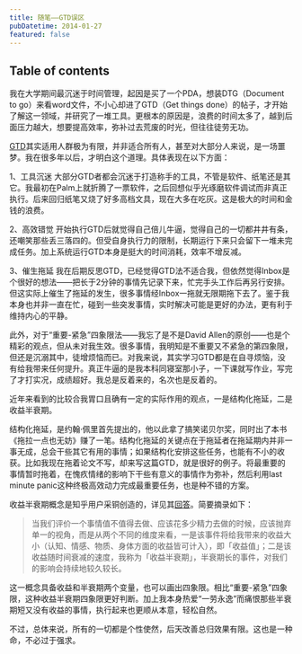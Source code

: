 ```yaml
---
title: 随笔——GTD误区
pubDatetime: 2014-01-27
featured: false
---
```


## Table of contents

我在大学期间最沉迷于时间管理，起因是买了一个PDA，想装DTG（Document to go）来看word文件，不小心却进了GTD（Get things done）的帖子，才开始了解这一领域，并研究了一堆工具。更根本的原因是，浪费的时间太多了，越到后面压力越大，想要提高效率，弥补过去荒废的时光，但往往徒劳无功。

[GTD](http://en.wikipedia.org/wiki/Getting_Things_Done)其实适用人群极为有限，并非适合所有人，甚至对大部分人来说，是一场噩梦。我在很多年以后，才明白这个道理。具体表现在以下方面：

1、工具沉迷
大部分GTD者都会沉迷于打造称手的工具，不管是软件、纸笔还是其它。我最初在Palm上就折腾了一票软件，之后回想似乎光琢磨软件调试而非真正执行。后来回归纸笔又烧了好多高档文具，现在大多在吃灰。这是极大的时间和金钱的浪费。

2、高效错觉
开始执行GTD后就觉得自己倍儿牛逼，觉得自己的一切都井井有条，还嘲笑那些丢三落四的。但受自身执行力的限制，长期运行下来只会留下一堆未完成任务。加上系统运行GTD本身是挺大的时间消耗，效率不增反减。

3、催生拖延
我在后期反思GTD，已经觉得GTD法不适合我，但依然觉得Inbox是个很好的想法——把长于2分钟的事情先记录下来，忙完手头工作后再另行安排。但这实际上催生了拖延的发生，很多事情经Inbox一拖就无限期拖下去了。鉴于我本身也并非一直在忙，碰到一些突发事情，实时解决可能是更好的办法，更有利于维持内心的平静。

此外，对于“重要-紧急”四象限法——我忘了是不是David Allen的原创——也是个精彩的观点，但从未对我生效。很多事情，我明知是不重要又不紧急的第四象限，但还是沉溺其中，徒增烦恼而已。对我来说，其实学习GTD都是在自寻烦恼，没有给我带来任何提升。真正牛逼的是我本科同寝室那小子，一下课就写作业，写完了才打实况，成绩超好。我总是反着来的，名次也是反着的。

近年来看到的比较合我胃口且确有一定的实际作用的观点，一是结构化拖延，二是收益半衰期。

结构化拖延，是约翰·佩里首先提出的，他以此拿了搞笑诺贝尔奖，同时出了本书《拖拉一点也无妨》赚了一笔。结构化拖延的关键点在于拖延者在拖延期内并非一事无成，总会干些其它有用的事情；如果结构化安排这些任务，也能有不小的收获。比如我现在拖着论文不写，却来写这篇GTD，就是很好的例子。将最重要的事情暂时拖着，在愧疚情绪的影响下干些有意义的事情作为弥补，然后利用last minute panic这种终极高效动力完成最重要任务，也是种不错的方案。

收益半衰期概念是知乎用户采铜创造的，详见其[回答](https://daily.zhihu.com/story/2224051)。简要摘录如下：

> 当我们评价一个事情值不值得去做、应该花多少精力去做的时候，应该抛弃单一的视角，而是从两个不同的维度来看，一是该事件将给我带来的收益大小（认知、情感、物质、身体方面的收益皆可计入），即「收益值」；二是该收益随时间衰减的速度，我称为「收益半衰期」，半衰期长的事件，对我们的影响会持续地较久较长。

这一概念具备收益和半衰期两个变量，也可以画出四象限。相比“重要-紧急”四象限，这种收益半衰期四象限更好判断。加上我本身热爱“一劳永逸”而痛恨那些半衰期短又没有收益的事情，执行起来也更顺从本意，轻松自然。

不过，总体来说，所有的一切都是个性使然，后天改善总归效果有限。这也是一种命，不必过于强求。
